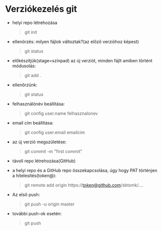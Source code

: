 # Verziókezelés git

- helyi repo létrehozása
    > git init

- ellenörzés: milyen fájlok változtak?(az előző verzióhoz képest)
    > git status
- előkészítjük(stage=színpad) az új verziót, minden fájlt amiben történt módusolás:
    >git add .
- ellenőrzünk:
    >git status
- felhasználónév beállítása:
    >git config user.name felhasznalonev
- email cím beállítása:
    > git config user.email emailcim
- az új verzió megszületése:
    > git commit -m "first commit"


- távoli repo létrehozása(GitHub)
- a helyi repo és a GitHub repo összekapcsolása, úgy hogy PAT történjen a hitelesítés(token@):
    > git remote add origin https://token@github.com/sbtsmk/....
- Az első push:
    > git push -u origin master
- további push-ok esetén:
    > git push